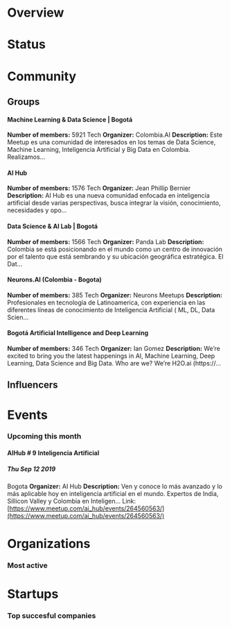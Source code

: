 <!-- TITLE: Bogota AI -->
<!-- SUBTITLE: ECOSYSTEM -->




<div class=CityPageSpecific>

# Overview
<div class=overview>

</div>

# Status
<div class=status>

</div>

</div>

# Community

## Groups
<div class=groups>

#### Machine Learning & Data Science | Bogotá
**Number of members:** 5921
Tech
**Organizer:** Colombia.AI
**Description:** Este Meetup es una comunidad de interesados en los temas de Data Science, Machine Learning, Inteligencia Artificial y Big Data en Colombia. Realizamos...

#### AI Hub
**Number of members:** 1576
Tech
**Organizer:** Jean Phillip Bernier
**Description:** AI Hub es una nueva comunidad enfocada en inteligencia artificial desde varias perspectivas, busca integrar la visión, conocimiento, necesidades y opo...

#### Data Science & AI Lab | Bogotá
**Number of members:** 1566
Tech
**Organizer:** Panda Lab
**Description:** Colombia se está posicionando en el mundo como un centro de innovación por el talento que está sembrando y su ubicación geográfica estratégica. El Dat...

#### Neurons.AI (Colombia - Bogota)
**Number of members:** 385
Tech
**Organizer:** Neurons Meetups
**Description:** Profesionales en tecnología de Latinoamerica, con experiencia en las diferentes líneas de conocimiento de Inteligencia Artificial ( ML, DL, Data Scien...

#### Bogotá Artificial Intelligence and Deep Learning
**Number of members:** 346
Tech
**Organizer:** Ian Gomez
**Description:** We’re excited to bring you the latest happenings in AI, Machine Learning, Deep Learning, Data Science and Big Data. Who are we? We’re H2O.ai (https://...


</div>

## Influencers
<div class=influencers>


</div>

# Events
### Upcoming this month
<div class=events>

#### AIHub # 9 Inteligencia Artificial
##### Thu Sep 12 2019
Bogota
**Organizer:** AI Hub
**Description:** Ven y conoce lo más avanzado y lo más aplicable hoy en inteligencia artificial en el mundo. Expertos de India, Sillicon Valley y Colombia en Inteligen...
Link: [https://www.meetup.com/ai_hub/events/264560563/](https://www.meetup.com/ai_hub/events/264560563/)


</div>

# Organizations
### Most active
<div class=organizations>


</div>

# Startups
### Top succesful companies
<div class=startups>



</div>




